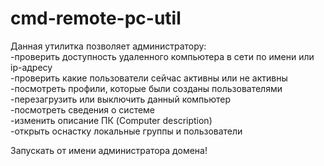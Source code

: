 # cmd-remote-pc-util
Данная утилитка позволяет администратору:  
-проверить доступность удаленного компьютера в сети по имени или ip-адресу  
-проверить какие пользователи сейчас активны или не активны  
-посмотреть профили, которые были созданы пользователями  
-перезагрузить или выключить данный компьютер  
-посмотреть сведения о системе  
-изменить описание ПК (Computer description)  
-открыть оснастку локальные группы и пользователи  

Запускать от имени администратора домена!
